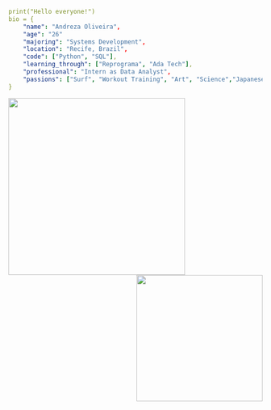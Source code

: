 


```yaml
print("Hello everyone!")
bio = {
    "name": "Andreza Oliveira",
    "age": "26"
    "majoring": "Systems Development",
    "location": "Recife, Brazil",
    "code": ["Python", "SQL"],
    "learning_through": ["Reprograma", "Ada Tech"],
    "professional": "Intern as Data Analyst",
    "passions": ["Surf", "Workout Training", "Art", "Science","Japanese Manga"]
} 
```
<img align="left" height="350" src="https://img1.picmix.com/output/stamp/normal/8/6/5/6/1756568_c4174.gif"/>


<img align="right" height="250" src="https://i.pinimg.com/originals/78/95/7e/78957e53c0ea10a260f7cc3130a2d7b0.gif"/>



<!--
**andrezarsoliveira/andrezarsoliveira** is a ✨ _special_ ✨ repository because its `README.md` (this file) appears on your GitHub profile.
-->
   
<!--
**andrezarsoliveira/andrezarsoliveira** is a ✨ _special_ ✨ repository because its `README.md` (this file) appears on your GitHub profile
